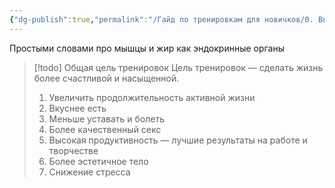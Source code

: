 ```yaml
---
{"dg-publish":true,"permalink":"/Гайд по тренировкам для новичков/0. Введение/2. Что могут дать тренировки/"}
---
```



Простыми словами про мышцы и жир как эндокринные органы


> [!todo] Общая цель тренировок
>  Цель тренировок — сделать жизнь более счастливой и насыщенной.
>  
>  1. Увеличить продолжительность активной жизни
>  2. Вкуснее есть
>  3. Меньше уставать и болеть
>  4. Более качественный секс
>  5. Высокая продуктивность — лучшие результаты на работе и творчестве
>  6. Более эстетичное тело
>  7. Снижение стресса

